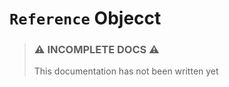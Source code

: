 `Reference` Objecct
======================

> ### ⚠ INCOMPLETE DOCS ⚠
> This documentation has not been written yet
